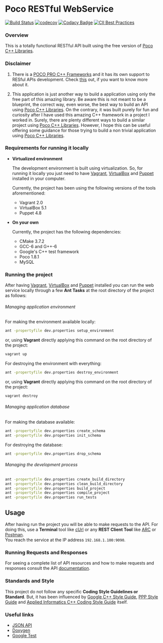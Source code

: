 # Poco RESTful WebService

[![Build Status](https://travis-ci.org/edson-a-soares/poco_restful_webservice.svg?branch=master)](https://travis-ci.org/edson-a-soares/poco_restful_webservice)
[![codecov](https://codecov.io/gh/edson-a-soares/poco_restful_webservice/branch/master/graph/badge.svg)](https://codecov.io/gh/edson-a-soares/poco_restful_webservice)
[![Codacy Badge](https://api.codacy.com/project/badge/Grade/5284902e67394c4bb8416110af58610c)](https://www.codacy.com/manual/edson-a-soares/poco_restful_webservice?utm_source=github.com&amp;utm_medium=referral&amp;utm_content=edson-a-soares/poco_restful_webservice&amp;utm_campaign=Badge_Grade)
[![CII Best Practices](https://bestpractices.coreinfrastructure.org/projects/3334/badge)](https://bestpractices.coreinfrastructure.org/projects/3334)

### Overview 

This is a totally functional RESTful API built using the free version of [Poco C++ Libraries](https://pocoproject.org).

### Disclaimer

1. There is a [POCO PRO C++ Frameworks](https://www.appinf.com/index.html) and it has its own support to RESful APIs development. Check [this]() out, if you want to know more about it. 

2. This application is just another way to build a application using only the free part of this amazing library. Be aware this is not meant to be a blueprint, the correct way, even worse, the best way to build an API using [Poco C++ Libraries](https://pocoproject.org). On the contrary, it was built purely for fun and curiosity after I have used this amazing C++ framework in a project I worked in. Surely, there are plenty different ways to build a similar project using [Poco C++ Libraries](https://pocoproject.org). However, I hope this can be useful offering some guidance for those trying to build a non trivial application using [Poco C++ Libraries](https://pocoproject.org).
 
### Requirements for running it locally

* **Virtualized environment**

	The development environment is built using virtualization. So, for running it locally you just need to have [Vagrant](https://www.vagrantup.com/docs/installation), [VirtualBox](https://www.virtualbox.org) and [Puppet](https://docs.puppet.com/puppet/3.8/install_debian_ubuntu.html) installed in your computer. 

	Currently, the project has been using the following versions of the tools aforementioned:

	- Vagrant 2.0
	- VirtualBox 5.1
	- Puppet 4.8

* **On your own**

	Currently, the project has the following dependencies:

	- CMake 3.7.2
	- GCC-6 and G++-6
	- Google's C++ test framework
	- Poco 1.8.1
	- MySQL

### Running the project

After having [Vagrant](https://www.vagrantup.com/docs/installation), [VirtualBox](https://www.virtualbox.org) and [Puppet](https://docs.puppet.com/puppet/3.8/install_debian_ubuntu.html) installed you can run the web service locally through a few **Ant Tasks** at the root directory of the project as follows:

###### Managing application environment
  
For making the environment available locally:
  
```bash
ant -propertyfile dev.properties setup_environment
```

or, using **Vagrant** directly applying this command on the root directory of the 	project: 

```bash
vagrant up
```

For destroying the environment with everything:

```bash
ant -propertyfile dev.properties destroy_environment
```

or, using **Vagrant** directly applying this command on the root directory of the 	project: 

```bash
vagrant destroy
```

###### Managing application database 

For making the database available:

```bash
ant -propertyfile dev.properties create_schema
ant -propertyfile dev.properties init_schema
```

For destroying the database:

```bash
ant -propertyfile dev.properties drop_schema
```

###### Managing the development process
  
```bash
ant -propertyfile dev.properties create_build_directory
ant -propertyfile dev.properties clean_build_directory
ant -propertyfile dev.properties build_project
ant -propertyfile dev.properties compile_project
ant -propertyfile dev.properties run_tests
```

## Usage

After having run the project you will be able to make requests to the API. 
For doing this, use a **Terminal** tool like [cUrl](https://curl.haxx.se) or any **REST Client Tool** like [ARC](https://chrome.google.com/webstore/detail/advanced-rest-client/hgmloofddffdnphfgcellkdfbfbjeloo) or [Postman](https://www.getpostman.com).   
You reach the service at the IP address `192.168.1.100:9090`.

### Running Requests and Responses

For seeing a complete list of API resources and how to make requests and responses consult the API [documentation](docs/api/ReferenceGuide.md).

### Standards and Style

This project do not follow any specific **Coding Style Guidelines or Standard**. But, it has been influenced by [Google C++ Style Guide](https://google.github.io/styleguide/cppguide.html), 
[PPP Style Guide](http://www.stroustrup.com/Programming/PPP-style-rev3.pdf) and [Applied Informatics C++ Coding Style Guide](https://www.appinf.com/download/CppCodingStyleGuide.pdf) itself.  

### Useful links

* [JSON API](http://jsonapi.org)
* [Doxygen](http://www.stack.nl/~dimitri/doxygen/manual/index.html)
* [Google Test](https://github.com/google/googletest/blob/master/googletest/docs/Primer.md)
